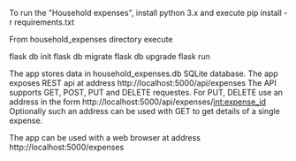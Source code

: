 To run the "Household expenses", install python 3.x and execute
pip install -r requirements.txt

From household_expenses directory execute

flask db init
flask db migrate
flask db upgrade
flask run

The app stores data in household_expenses.db SQLite database.
The app exposes REST api at address http://localhost:5000/api/expenses
The API supports GET, POST, PUT and DELETE requestes.
For PUT, DELETE use an address in the form http://localhost:5000/api/expenses/<int:expense_id>
Optionally such an address can be used with GET to get details of a single expense.

The app can be used with a web browser at address http://localhost:5000/expenses
